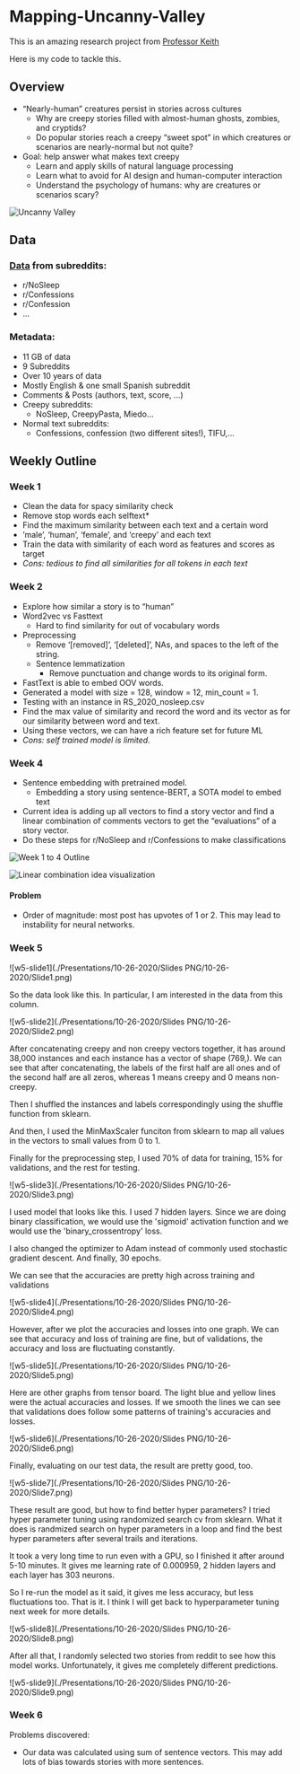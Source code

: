# Mapping-Uncanny-Valley
This is an amazing research project from [Professor Keith](https://www.isi.edu/people/keithab/about)

Here is my code to tackle this.

## Overview
- “Nearly-human” creatures persist in stories across cultures
    - Why are creepy stories filled with almost-human ghosts, zombies, and cryptids?
    - Do popular stories reach a creepy “sweet spot” in which creatures or scenarios are nearly-normal but not quite?
- Goal: help answer what makes text creepy
    - Learn and apply skills of natural language processing
    - Learn what to avoid for AI design and human-computer interaction
    - Understand the psychology of humans: why are creatures or scenarios scary?

![Uncanny Valley](./Presentations/overview.png)

## Data 
### [Data](https://tinyurl.com/y5dyh8sw) from subreddits:
- r/NoSleep
- r/Confessions
- r/Confession
- ...

### Metadata:
- 11 GB of data
- 9 Subreddits
- Over 10 years of data
- Mostly English & one small Spanish subreddit
- Comments & Posts (authors, text, score, ...)
- Creepy subreddits:
    - NoSleep, CreepyPasta, Miedo...
- Normal text subreddits:
    - Confessions, confession (two different sites!), TIFU,...

## Weekly Outline
### Week 1
- Clean the data for spacy similarity check
- Remove stop words each selftext*
- Find the maximum similarity between each text and a certain word
- ’male’, ‘human’, ‘female’, and ‘creepy’ and each text
- Train the data with similarity of each word as features and scores as target
- *Cons: tedious to find all similarities for all tokens in each text*

### Week 2
- Explore how similar a story is to “human”
- Word2vec vs Fasttext
    - Hard to find similarity for out of vocabulary words
- Preprocessing
    - Remove ‘[removed]’, ‘[deleted]’, NAs, and spaces to the left of the string.
    - Sentence lemmatization
        - Remove punctuation and change words to its original form.
- FastText is able to embed OOV words.
- Generated a model with size = 128, window = 12, min_count = 1.
- Testing with an instance in RS_2020_nosleep.csv
- Find the max value of similarity and record the word and its vector as for our similarity between word and text.
- Using these vectors, we can have a rich feature set for future ML
- *Cons: self trained model is limited.*

### Week 4
- Sentence embedding with pretrained model. 
    - Embedding a story using sentence-BERT, a SOTA model to embed text
- Current idea is adding up all vectors to find a story vector and find a linear combination of comments vectors to get the “evaluations” of a story vector.
- Do these steps for r/NoSleep and r/Confessions to make classifications

![Week 1 to 4 Outline](./Presentations/images/w1-4_outline.png)

![Linear combination idea visualization](./Presentations/images/linear_combination_idea.png)

#### Problem
- Order of magnitude: most post has upvotes of 1 or 2. This may lead to instability for neural networks.

### Week 5

![w5-slide1](./Presentations/10-26-2020/Slides PNG/10-26-2020/Slide1.png)

So the data look like this. In particular, I am interested in the data from this column.

![w5-slide2](./Presentations/10-26-2020/Slides PNG/10-26-2020/Slide2.png)

After concatenating creepy and non creepy vectors together, it has around 38,000 instances and each instance has a vector of shape (769,). We can see that after concatenating, the labels of the first half are all ones and of the second half are all zeros, whereas 1 means creepy and 0 means non-creepy.

Then I shuffled the instances and labels correspondingly using the shuffle function from sklearn.

And then, I used the MinMaxScaler funciton from sklearn to map all values in the vectors to small values from 0 to 1.

Finally for the preprocessing step, I used 70% of data for training, 15% for validations, and the rest for testing.

![w5-slide3](./Presentations/10-26-2020/Slides PNG/10-26-2020/Slide3.png)

I used model that looks like this. I used 7 hidden layers. Since we are doing binary classification, we would use the 'sigmoid' activation function and we would use the 'binary_crossentropy' loss.

I also changed the optimizer to Adam instead of commonly used stochastic gradient descent. And finally, 30 epochs.

We can see that the accuracies are pretty high across training and validations

![w5-slide4](./Presentations/10-26-2020/Slides PNG/10-26-2020/Slide4.png)

However, after we plot the accuracies and losses into one graph. We can see that accuracy and loss of training are fine, but of validations, the accuracy and loss are fluctuating constantly.

![w5-slide5](./Presentations/10-26-2020/Slides PNG/10-26-2020/Slide5.png)

Here are other graphs from tensor board. The light blue and yellow lines were the actual accuracies and losses. If we smooth the lines we can see that validations does follow some patterns of training's accuracies and losses.

![w5-slide6](./Presentations/10-26-2020/Slides PNG/10-26-2020/Slide6.png)

Finally, evaluating on our test data, the result are pretty good, too.

![w5-slide7](./Presentations/10-26-2020/Slides PNG/10-26-2020/Slide7.png)

These result are good, but how to find better hyper parameters? I tried hyper parameter tuning using randomized search cv from sklearn. What it does is randmized search on hyper parameters in a loop and find the best hyper parameters after several trails and iterations.

It took a very long time to run even with a GPU, so I finished it after around 5-10 minutes. It gives me learning rate of 0.000959, 2 hidden layers and each layer has 303 neurons.

So I re-run the model as it said, it gives me less accuracy, but less fluctuations too. That is it. I think I will get back to hyperparameter tuning next week for more details.

![w5-slide8](./Presentations/10-26-2020/Slides PNG/10-26-2020/Slide8.png)

After all that, I randomly selected two stories from reddit to see how this model works. Unfortunately, it gives me completely different predictions.

![w5-slide9](./Presentations/10-26-2020/Slides PNG/10-26-2020/Slide9.png)

### Week 6

Problems discovered:

- Our data was calculated using sum of sentence vectors. This may add lots of bias towards stories with more sentences.